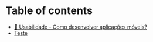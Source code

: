 # Table of contents

* [📱 Usabilidade - Como desenvolver aplicações móveis?](README.md)
* [Teste](teste.md)
